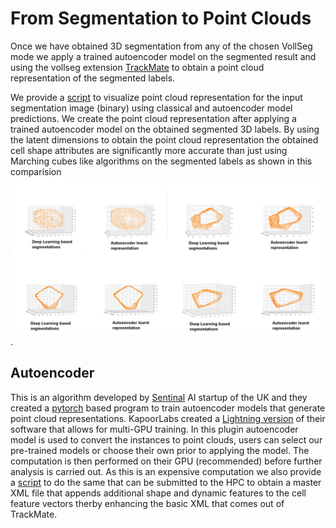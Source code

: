 # From Segmentation to Point Clouds

Once we have obtained 3D segmentation from any of the chosen VollSeg mode we apply a trained autoencoder model on the segmented result and using the vollseg extension [TrackMate] to obtain a point cloud representation of the segmented labels. 

We provide a [script](scripts/visualize_point_clouds.py) to visualize point cloud representation for the input segmentation image (binary) using classical and autoencoder model predictions. We create the point cloud representation after applying a trained autoencoder model on the obtained segmented 3D labels. By using the latent dimensions to obtain the point cloud representation the obtained cell shape attributes are significantly more accurate than just using Marching cubes like algorithms on the segmented labels as shown in this comparision ![comparision](images/point_clouds_compared.png).


## Autoencoder

This is an algorithm developed by [Sentinal](https://www.sentinal4d.com/) AI startup of the UK and they created a [pytorch](https://github.com/Sentinal4D) based program to train autoencoder models that
generate point cloud representations. KapoorLabs created a [Lightning version](https://github.com/Kapoorlabs-CAPED/KapoorLabs-Lightning) of their software that allows for multi-GPU training. In this plugin autoencoder model is used to convert the instances to point clouds, users can select our pre-trained models or choose their own prior to applying the model. The computation is then performed on their GPU (recommended) before further analysis is carried out. As this is an expensive computation we also provide a [script](scripts/apply_autoencoder.py) to do the same that can be submitted to the HPC to obtain a master XML file that appends additional shape and dynamic features to the cell feature vectors therby enhancing the basic XML that comes out of TrackMate.

[TrackMate]: https://github.com/Kapoorlabs-CAPED/vollseg-napari-trackmate